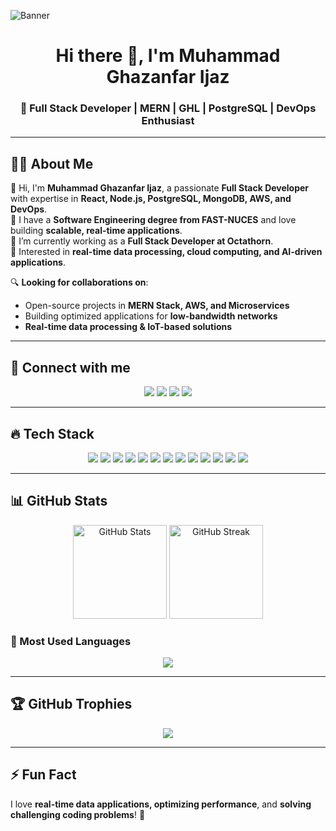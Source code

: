 <!-- Banner Image -->
![Banner](https://res.cloudinary.com/dnfc9g33c/image/upload/v1741217855/Simple_Work_LinkedIn_Banner_nneuxz.png)  

<h1 align="center">Hi there 👋, I'm Muhammad Ghazanfar Ijaz</h1>  
<h3 align="center">🚀 Full Stack Developer | MERN | GHL | PostgreSQL | DevOps Enthusiast</h3>  

---

## 👨‍💻 About Me  

🔹 Hi, I'm **Muhammad Ghazanfar Ijaz**, a passionate **Full Stack Developer** with expertise in **React, Node.js, PostgreSQL, MongoDB, AWS, and DevOps**.  
🔹 I have a **Software Engineering degree from FAST-NUCES** and love building **scalable, real-time applications**.  
🔹 I’m currently working as a **Full Stack Developer at Octathorn**.  
🔹 Interested in **real-time data processing, cloud computing, and AI-driven applications**.  

🔍 **Looking for collaborations on**:  
- Open-source projects in **MERN Stack, AWS, and Microservices**  
- Building optimized applications for **low-bandwidth networks**  
- **Real-time data processing & IoT-based solutions**  

---

## 📲 Connect with me  

<p align="center">
  <a href="https://github.com/Ghazanfarijaz"><img src="https://img.shields.io/badge/GitHub-000?logo=github&logoColor=white"></a>
  <a href="https://www.linkedin.com/in/ghazanfar-ijaz-34021917b/"><img src="https://img.shields.io/badge/LinkedIn-0077B5?logo=linkedin&logoColor=white"></a>
  <a href="https://your-portfolio-link.com"><img src="https://img.shields.io/badge/Portfolio-FF5722?logo=google-chrome&logoColor=white"></a>
  <a href="mailto:ghazzi.277@gmail.com"><img src="https://img.shields.io/badge/Email-ghazzi.277@gmail.com-red?logo=gmail&logoColor=white"></a>
</p>

---

## 🔥 Tech Stack  

<p align="center">
  <img src="https://img.shields.io/badge/-React-61DAFB?style=flat&logo=react&logoColor=white">
  <img src="https://img.shields.io/badge/-Node.js-339933?style=flat&logo=node.js&logoColor=white">
  <img src="https://img.shields.io/badge/-Express.js-000?style=flat&logo=express&logoColor=white">
  <img src="https://img.shields.io/badge/-PostgreSQL-316192?style=flat&logo=postgresql&logoColor=white">
  <img src="https://img.shields.io/badge/-MongoDB-4EA94B?style=flat&logo=mongodb&logoColor=white">
  <img src="https://img.shields.io/badge/-AWS-FF9900?style=flat&logo=amazon-aws&logoColor=white">
  <img src="https://img.shields.io/badge/-Docker-2496ED?style=flat&logo=docker&logoColor=white">
  <img src="https://img.shields.io/badge/-Redis-DC382D?style=flat&logo=redis&logoColor=white">
  <img src="https://img.shields.io/badge/-GraphQL-E10098?style=flat&logo=graphql&logoColor=white">
  <img src="https://img.shields.io/badge/-Firebase-FFCA28?style=flat&logo=firebase&logoColor=black">
  <img src="https://img.shields.io/badge/-TailwindCSS-38B2AC?style=flat&logo=tailwind-css&logoColor=white">
  <img src="https://img.shields.io/badge/-Bootstrap-563D7C?style=flat&logo=bootstrap&logoColor=white">
  <img src="https://img.shields.io/badge/-MaterialUI-0081CB?style=flat&logo=material-ui&logoColor=white">
</p>

---

## 📊 GitHub Stats  

<p align="center">
  <img src="https://github-readme-stats.vercel.app/api?username=Ghazanfarijaz&show_icons=true&theme=dark" alt="GitHub Stats" height="150px"/>
  <img src="https://github-readme-streak-stats.herokuapp.com/?user=Ghazanfarijaz&theme=dark" alt="GitHub Streak" height="150px"/>
</p>

### 🚀 Most Used Languages  

<p align="center">
  <img src="https://github-readme-stats.vercel.app/api/top-langs/?username=Ghazanfarijaz&layout=compact&theme=dark" />
</p>

---

## 🏆 GitHub Trophies  

<p align="center">
  <img src="https://github-profile-trophy.vercel.app/?username=Ghazanfarijaz&theme=darkhub&row=1&column=6" />
</p>

---

## ⚡ Fun Fact  
I love **real-time data applications, optimizing performance**, and **solving challenging coding problems**! 🚀  

